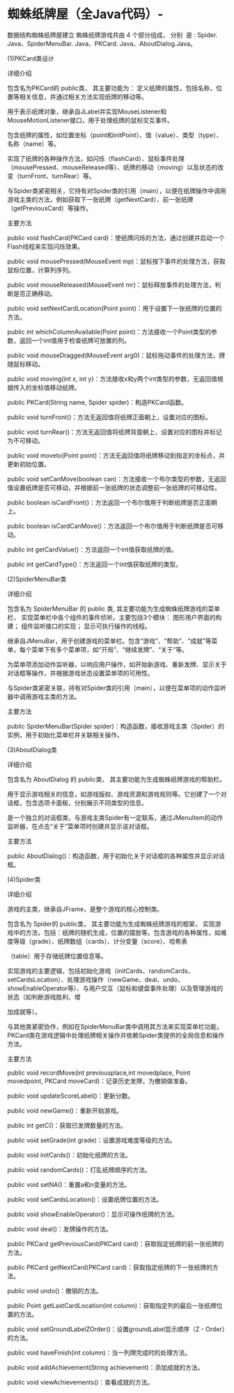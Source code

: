 # 蜘蛛纸牌屋（全Java代码）-
数据结构蜘蛛纸牌屋建立
蜘蛛纸牌游戏共由 4 个部分组成， 分别  是 : Spider. Java、SpiderMenuBar. Java、PKCard. Java、AboutDialog.Java。

(1)PKCard类设计

详细介绍

包含名为PKCard的 public类， 其主要功能为： 定义纸牌的属性，包括名称，位置等相关信息，并通过相关方法实现纸牌的移动等。

用于表示纸牌对象，继承自JLabel并实现MouseListener和MouseMotionListener接口，用于处理纸牌的鼠标交互事件。

包含纸牌的属性，如位置坐标（point和initPoint）、值（value）、类型（type）、名称（name）等。

实现了纸牌的各种操作方法，如闪烁（flashCard）、鼠标事件处理（mousePressed、mouseReleased等）、纸牌的移动（moving）以及状态的改变（turnFront、turnRear）等。

与Spider类紧密相关，它持有对Spider类的引用（main），以便在纸牌操作中调用游戏主类的方法，例如获取下一张纸牌（getNextCard）、前一张纸牌（getPreviousCard）等操作。

主要方法

public void flashCard(PKCard card)：使纸牌闪烁的方法，通过创建并启动一个Flash线程来实现闪烁效果。

public void mousePressed(MouseEvent mp)：鼠标按下事件的处理方法，获取鼠标位置，计算列序列。

public void mouseReleased(MouseEvent mr)：鼠标释放事件的处理方法，判断是否正确移动。

public void setNextCardLocation(Point point)：用于设置下一张纸牌的位置的方法。

public int whichColumnAvailable(Point point)：方法接收一个Point类型的参数，返回一个int值用于检查纸牌可放置的列。

public void mouseDragged(MouseEvent arg0)：鼠标拖动事件的处理方法，牌随鼠标移动。

public void moving(int x, int y)：方法接收x和y两个int类型的参数，无返回值根据传入的坐标值移动纸牌。

public PKCard(String name, Spider spider)：构造PKCard函数。

public void turnFront()：方法无返回值将纸牌正面朝上，设置对应的图标。

public void turnRear()：方法无返回值将纸牌背面朝上，设置对应的图标并标记为不可移动。

public void moveto(Point point)：方法无返回值将纸牌移动到指定的坐标点，并更新初始位置。

public void setCanMove(boolean can)：方法接收一个布尔类型的参数，无返回值设置纸牌是否可移动，并根据前一张纸牌的状态调整前一张纸牌的可移动性。

public boolean isCardFront()：方法返回一个布尔值用于判断纸牌是否正面朝上。

public boolean isCardCanMove()：方法返回一个布尔值用于判断纸牌是否可移动。

public int getCardValue()：方法返回一个int值获取纸牌的值。

public int getCardType()：方法返回一个int值获取纸牌的类型。

(2)SpiderMenuBar类

详细介绍

包含名为 SpiderMenuBar 的 public 类, 其主要功能为生成蜘蛛纸牌游戏的菜单栏， 实现菜单栏中各个组件的事件侦听。主要包括3个模块： 图形用户界面的构建； 组件监听接口的实现； 显示可执行操作的线程。

继承自JMenuBar，用于创建游戏的菜单栏。包含“游戏”、“帮助”、“成就”等菜单，每个菜单下有多个菜单项，如“开局”、“继续发牌”、“关于”等。

为菜单项添加动作监听器，以响应用户操作，如开始新游戏、重新发牌、显示关于对话框等操作，并根据游戏状态设置菜单项的可用性。

与Spider类紧密关联，持有对Spider类的引用（main），以便在菜单项的动作监听器中调用游戏主类的方法。

主要方法

public SpiderMenuBar(Spider spider)：构造函数，接收游戏主类（Spider）的实例，用于初始化菜单栏并关联相关操作。

(3)AboutDialog类

详细介绍

包含名为 AboutDialog 的 public类， 其主要功能为生成蜘蛛纸牌游戏的帮助栏。

用于显示游戏相关的信息，如游戏版权、游戏资源和游戏规则等。它创建了一个对话框，包含选项卡面板，分别展示不同类型的信息。

是一个独立的对话框类，与游戏主类Spider有一定联系，通过JMenuItem的动作监听器，在点击“关于”菜单项时创建并显示该对话框。

主要方法

public AboutDialog()：构造函数，用于初始化关于对话框的各种属性并显示对话框。

(4)Spider类

详细介绍

游戏的主类，继承自JFrame，是整个游戏的核心控制类。

包含名为 Spider的 public类， 其主要功能为生成蜘蛛纸牌游戏的框架， 实现游戏中的方法，包括：纸牌的随机生成，位置的摆放等。包含游戏的各种属性，如难度等级（grade）、纸牌数组（cards）、计分变量（score）、哈希表

（table）用于存储纸牌位置信息等。

实现游戏的主要逻辑，包括初始化游戏（initCards、randomCards、setCardsLocation）、处理游戏操作（newGame、deal、undo、showEnableOperator等）、与用户交互（鼠标和键盘事件处理）以及管理游戏的状态（如判断游戏胜利、增

加成就等）。

与其他类紧密协作，例如在SpiderMenuBar类中调用其方法来实现菜单栏功能，PKCard类在游戏逻辑中处理纸牌相关操作并依赖Spider类提供的全局信息和操作方法。

主要方法

public void recordMove(int previousplace,int movedplace, Point movedpoint,  PKCard moveCard)：记录历史发牌，为撤销做准备。

public void updateScoreLabel()：更新分数。

public void newGame()：重新开始游戏。

public int getC()：获取已发牌数量的方法。

public void setGrade(int grade)：设置游戏难度等级的方法。

public void initCards()：初始化纸牌的方法。

public void randomCards()：打乱纸牌顺序的方法。

public void setNA()：重置a和n变量的方法。

public void setCardsLocation()：设置纸牌位置的方法。

public void showEnableOperator()：显示可操作纸牌的方法。

public void deal()：发牌操作的方法。

public PKCard getPreviousCard(PKCard card)：获取指定纸牌的前一张纸牌的方法。

public PKCard getNextCard(PKCard card)：获取指定纸牌的下一张纸牌的方法。

public void undo()：撤销的方法。

public Point getLastCardLocation(int column)：获取指定列的最后一张纸牌位置的方法。

public void setGroundLabelZOrder()：设置groundLabel显示顺序（Z - Order）的方法。

public void haveFinish(int column)：当一列牌完成时的处理方法。

public void addAchievement(String achievement)：添加成就的方法。

public void viewAchievements()：查看成就的方法。

